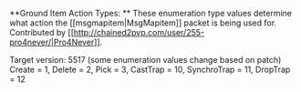 **Ground Item Action Types: ** These enumeration type values determine what action the [[msgmapitem|MsgMapitem]] packet is being used for. Contributed by [[http://chained2pvp.com/user/255-pro4never/|Pro4Never]].

Target version: 5517 (some enumeration values change based on patch)      
        Create = 1,
        Delete = 2,
        Pick = 3,
        CastTrap = 10,
        SynchroTrap = 11,
        DropTrap = 12

